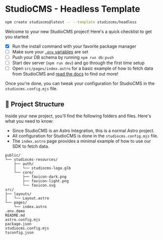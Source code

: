 # StudioCMS - Headless Template

```bash
npm create studiocms@latest -- --template studiocms/headless
```

Welcome to your new StudioCMS project! Here's a quick checklist to get you started:

- [x] Run the install command with your favorite package manager
- [ ] Make sure your [`.env` variables](https://docs.studiocms.dev/start-here/environment-variables/) are set
- [ ] Push your DB schema by running `npm run db:push`
- [ ] Start dev server (`npm run dev`) and go through the first time setup
- [ ] Open `src/pages/index.astro` for a basic example of how to fetch data from StudioCMS and [read the docs](https://docs.studiocms.dev) to find out more!

Once you're done, you can tweak your configuration for StudioCMS in the `studiocms.config.mjs` file.

## 📂 Project Structure
Inside your new project, you'll find the following folders and files. Here's what you need to know:

- Since StudioCMS is an Astro Integration, this is a normal Astro project.
- All configuration for StudioCMS is done in the `studiocms.config.mjs` file.
- The `index.astro` page provides a minimal example of how to use our SDK to fetch data.

```
public/
└── studiocms-resources/
    ├── auth/
    │   └── studiocms-logo.glb
    └── core/
        ├── favicon-dark.png
        ├── favicon-light.png
        └── favicon.svg
src/
├── layouts/
│   └── Layout.astro
└── pages/
    └── index.astro
.env.demo
README.md
astro.config.mjs
package.json
studiocms.config.mjs
tsconfig.json
```
